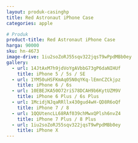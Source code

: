 ```yaml
---
layout: produk-casinghp
title: Red Astronaut iPhone Case
categories: apple

# Produk
product-title: Red Astronaut iPhone Case
harga: 90000
sku: hn-4673
image-drive: 1iu2soZoRJ55sqv322jqsT9wPpdMBb0ey
gallery:
  - url: 14JtAxM7h9jdVoYgAVbbG73gP6daNIHUf
    title: iPhone 5 / 5s / SE
  - url: 1YM50uHSFKmAq05N0qYKq-lEmnCZCkjpz
    title: iPhone 6 / 6s
  - url: 10EBEJKA50O72riS78DCAH9b6KytUZM9V
    title: iPhone 6 Plus / 6s Plus
  - url: 1McidjNJqaRRllx430gud4wH-QD8R6oQf
    title: iPhone 7 / 8
  - url: 1QQUtencLL68RAf039chMwxQPlsh6nvZ4
    title: iPhone 7 Plus / 8 Plus
  - url: 1iu2soZoRJ55sqv322jqsT9wPpdMBb0ey
    title: iPhone X
---
```

